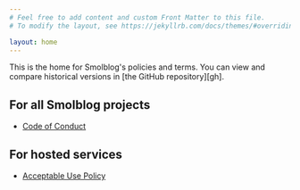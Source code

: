 ```yaml
---
# Feel free to add content and custom Front Matter to this file.
# To modify the layout, see https://jekyllrb.com/docs/themes/#overriding-theme-defaults

layout: home
---
```


This is the home for Smolblog's policies and terms. You can view and compare historical versions in [the GitHub
repository][gh].

## For all Smolblog projects

- [Code of Conduct](coc)

## For hosted services

- [Acceptable Use Policy](aup)
